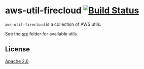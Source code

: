 # aws-util-firecloud [![Build Status][2]][1]

`aws-util-firecloud` is a collection of AWS utils.

See the [src](src) folder for available utils.


## License

[Apache 2.0](LICENSE)


  [1]: https://travis-ci.org/tobiipro/aws-util-firecloud
  [2]: https://travis-ci.org/tobiipro/aws-util-firecloud.svg?branch=master
